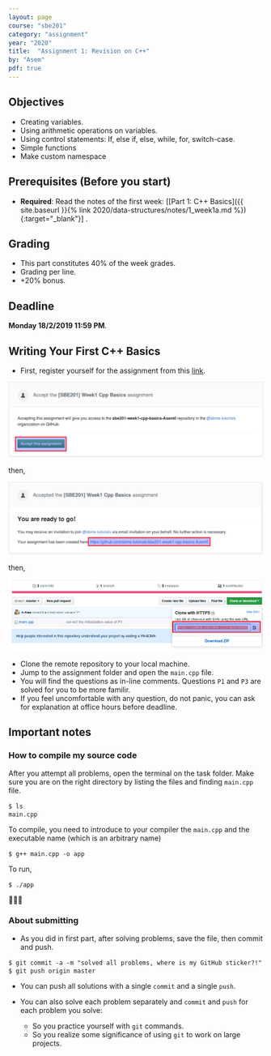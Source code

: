 ```yaml
---
layout: page
course: "sbe201"
category: "assignment"
year: "2020"
title:  "Assignment 1: Revision on C++"
by: "Asem"
pdf: true
---
```



## Objectives

* Creating variables.
* Using arithmetic operations on variables.
* Using control statements: If, else if, else, while, for, switch-case.
* Simple functions
* Make custom namespace

## Prerequisites (Before you start)

* **Required**: Read the notes of the first week: \[[Part 1: C++ Basics]({{ site.baseurl }}{% link 2020/data-structures/notes/1_week1a.md %}){:target="_blank"}\] .

## Grading

* This part constitutes 40% of the week grades.
* Grading per line.
* +20% bonus.

## Deadline

**Monday 18/2/2019 11:59 PM**.

## Writing Your First C++ Basics

* First, register yourself for the assignment from this [link](https://classroom.github.com/a/RY9zFv1W).

![](a1.png)

then,

![](a2.png)

then,

![](a3.png)

* Clone the remote repository to your local machine.
* Jump to the assignment folder and open the `main.cpp` file.
* You will find the questions as in-line comments. Questions `P1` and `P3` are solved for you to be more familir.
* If you feel uncomfortable with any question, do not panic, you can ask for explanation at office hours before deadline.

## Important notes

### How to compile my source code

After you attempt all problems, open the terminal on the task folder. Make sure you are on the right directory by listing the files and finding `main.cpp` file.

```terminal
$ ls
main.cpp
```

To compile, you need to introduce to your compiler the `main.cpp` and the executable name (which is an arbitrary name)

```terminal
$ g++ main.cpp -o app
```

To run,

```terminal
$ ./app
```

🎉🎉🎉

### About submitting

* As you did in first part, after solving problems, save the file, then commit and push.

```terminal
$ git commit -a -m "solved all problems, where is my GitHub sticker?!"
$ git push origin master
```

* You can push all solutions with a single `commit` and a single `push`.
* You can also solve each problem separately and `commit` and `push` for each problem you solve:

  * So you practice yourself with `git` commands.
  * So you realize some significance of using `git` to work on large projects.
